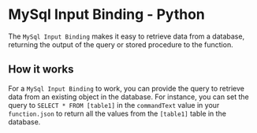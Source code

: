 # MySql Input Binding - Python

The `MySql Input Binding` makes it easy to retrieve data from a database, returning the output of the query or stored procedure to the function.

## How it works

For a `MySql Input Binding` to work, you can provide the query to retrieve data from an existing object in the database. For instance, you can set the query to `SELECT * FROM [table1]` in the `commandText` value in your `function.json` to return all the values from the `[table1]` table in the database.

